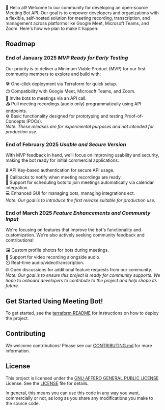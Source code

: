 👋 Hello all! Welcome to our community for developing an open-source Meeting Bot API. Our goal is to empower developers and organizations with a flexible, self-hosted solution for meeting recording, transcription, and management across platforms like Google Meet, Microsoft Teams, and Zoom. Here's how we plan to make it happen:

## Roadmap

### **End of January 2025** _MVP Ready for Early Testing_

Our priority is to deliver a Minimum Viable Product (MVP) for our first community members to explore and build with:

🛠️ One-click deployment via Terraform for quick setup.\
📺 Compatibility with Google Meet, Microsoft Teams, and Zoom.\
🤖 Invite bots to meetings via an API call.\
📤 Pull meeting recordings (audio only) programmatically using API endpoints.\
⚙️ Basic functionality designed for prototyping and testing Proof-of-Concepts (POCs).\
_Note: These releases are for experimental purposes and not intended for production use._

### **End of February 2025** _Usable and Secure Version_

With MVP feedback in hand, we’ll focus on improving usability and security, making the bot ready for initial commercial applications:

🔒 API Key-based authentication for secure API usage.\
🔄 Callbacks to notify when meeting recordings are ready.\
📅 Support for scheduling bots to join meetings automatically via calendar integration.\
💻 Enhanced GUI for managing bots, managing integrations ect.\
_Note: Our goal is to introduce the first release suitable for production use._

### **End of March 2025** _Feature Enhancements and Community Input_

We're focusing on features that improve the bot's functionality and customization. We're also actively seeking community feedback and contributions!

🖼️ Custom profile photos for bots during meetings.\
🎥 Support for video recording alongside audio.\
⏲️ Real-time audio/video/transcription.\
🌐 Open discussions for additional feature requests from our community.\
_Note: Our goal is to ensure this project is ready for community supports. We hope to onboard developers to contribute to the project and help shape its future._

## Get Started Using Meeting Bot!

To get started, see the [terraform README](src/terraform/README.md) for instructions on how to deploy the project.

## Contributing

We welcome contributions! Please see our [CONTRIBUTING.md](CONTRIBUTING.md) for more information.

## License

This project is licensed under the [GNU AFFERO GENERAL PUBLIC LICENSE](LICENSE) License. See the [LICENSE](LICENSE) file for details.

In general, this means you can use this code in any way you want, commercially or not, as long as you share any modifications you make to the source code.
